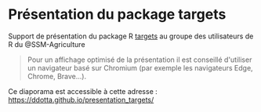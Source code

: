 # Présentation du package targets

Support de présentation du package R [targets](https://books.ropensci.org/targets/) au groupe des utilisateurs de R du @SSM-Agriculture

> Pour un affichage optimisé de la présentation il est conseillé d'utiliser un navigateur basé sur Chromium (par exemple les navigateurs Edge, Chrome, Brave...).

Ce diaporama est accessible à cette adresse : https://ddotta.github.io/presentation_targets/
